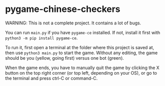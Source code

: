 # pygame-chinese-checkers

WARNING: This is not a complete project. It contains a lot of bugs.

You can run `main.py` if you have `pygame-ce` installed. If not, install it first with `python3 -m pip install pygame-ce`.

To run it, first open a terminal at the folder where this project is saved at, then use `python3 main.py` to start the game. Without any editing, the game should be you (yellow, going first) versus one bot (green).

When the game ends, you have to manually quit the game by clicking the X button on the top right corner (or top left, depending on your OS), or go to the terminal and press ctrl-C or command-C.
